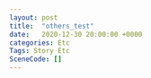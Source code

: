 ```yaml
---
layout: post
title:  "others_test"
date:   2020-12-30 20:00:00 +0000
categories: Etc
Tags: Story Etc
SceneCode: []
---
```

